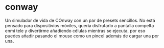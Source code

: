 # conway
Un simulador de vida de COnway con un par de presets sencillos.
No está pensado para dispositivios móviles, quería disfrutarlo a pantalla compelta enmi tele y divertirme añadiendo células mientras se ejecuta, por eso puedes añadir pasando el mouse como un pincel además de cargar una por una.
